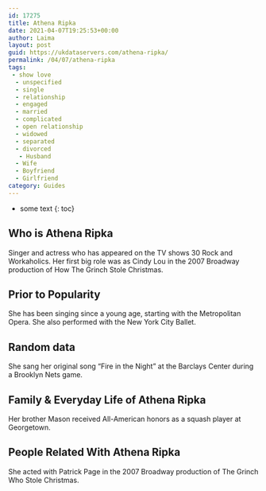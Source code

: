 ```yaml
---
id: 17275
title: Athena Ripka
date: 2021-04-07T19:25:53+00:00
author: Laima
layout: post
guid: https://ukdataservers.com/athena-ripka/
permalink: /04/07/athena-ripka
tags:
 - show love
  - unspecified
  - single
  - relationship
  - engaged
  - married
  - complicated
  - open relationship
  - widowed
  - separated
  - divorced
   - Husband
  - Wife
  - Boyfriend
  - Girlfriend
category: Guides
---
```


* some text
{: toc}


## Who is Athena Ripka
                  
                  
                  
Singer and actress who has appeared on the TV shows 30 Rock and Workaholics. Her first big role was as Cindy Lou in the 2007 Broadway production of How The Grinch Stole Christmas.
                  
              
            
              
            
                
                
                
## Prior to Popularity
                  
                  
                  
She has been singing since a young age, starting with the Metropolitan Opera. She also performed with the New York City Ballet.
                  
              
            
              
            
                
                
                
## Random data
                  
                  
                  
She sang her original song &#8220;Fire in the Night&#8221; at the Barclays Center during a Brooklyn Nets game.
                  
              
            
              
            
                
                
                
## Family & Everyday Life of Athena Ripka
                  
                  
                  
Her brother Mason received All-American honors as a squash player at Georgetown.
                  
              
            
              
            
                
                
                
## People Related With Athena Ripka
                  
                  
                  
She acted with Patrick Page in the 2007 Broadway production of The Grinch Who Stole Christmas.
                  
              
            
              
            
                
              
            
              
              
            
            
              
            
          
          
          
